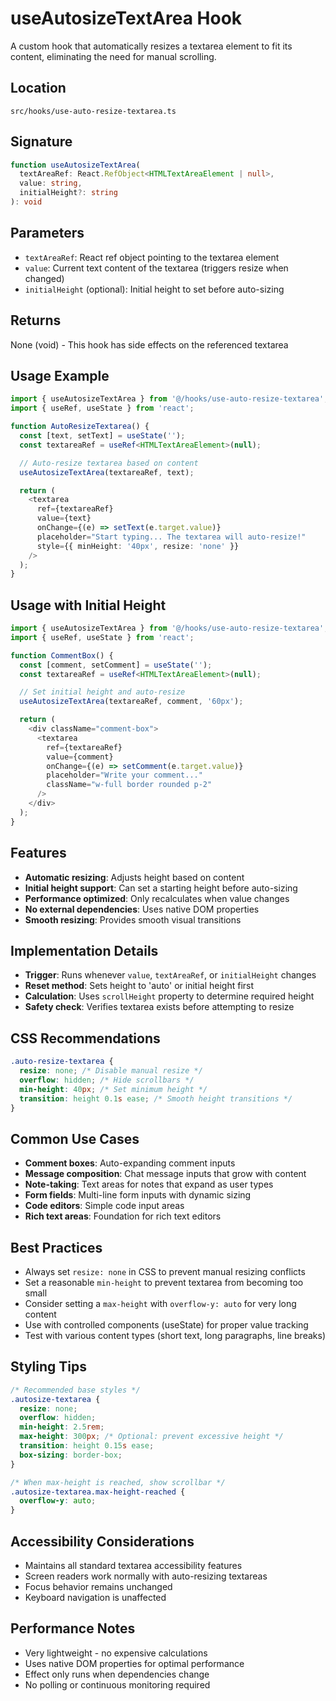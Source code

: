 # useAutosizeTextArea Hook

A custom hook that automatically resizes a textarea element to fit its content, eliminating the need for manual scrolling.

## Location
`src/hooks/use-auto-resize-textarea.ts`

## Signature
```typescript
function useAutosizeTextArea(
  textAreaRef: React.RefObject<HTMLTextAreaElement | null>,
  value: string,
  initialHeight?: string
): void
```

## Parameters
- `textAreaRef`: React ref object pointing to the textarea element
- `value`: Current text content of the textarea (triggers resize when changed)
- `initialHeight` (optional): Initial height to set before auto-sizing

## Returns
None (void) - This hook has side effects on the referenced textarea

## Usage Example

```typescript
import { useAutosizeTextArea } from '@/hooks/use-auto-resize-textarea';
import { useRef, useState } from 'react';

function AutoResizeTextarea() {
  const [text, setText] = useState('');
  const textareaRef = useRef<HTMLTextAreaElement>(null);

  // Auto-resize textarea based on content
  useAutosizeTextArea(textareaRef, text);

  return (
    <textarea
      ref={textareaRef}
      value={text}
      onChange={(e) => setText(e.target.value)}
      placeholder="Start typing... The textarea will auto-resize!"
      style={{ minHeight: '40px', resize: 'none' }}
    />
  );
}
```

## Usage with Initial Height

```typescript
import { useAutosizeTextArea } from '@/hooks/use-auto-resize-textarea';
import { useRef, useState } from 'react';

function CommentBox() {
  const [comment, setComment] = useState('');
  const textareaRef = useRef<HTMLTextAreaElement>(null);

  // Set initial height and auto-resize
  useAutosizeTextArea(textareaRef, comment, '60px');

  return (
    <div className="comment-box">
      <textarea
        ref={textareaRef}
        value={comment}
        onChange={(e) => setComment(e.target.value)}
        placeholder="Write your comment..."
        className="w-full border rounded p-2"
      />
    </div>
  );
}
```

## Features
- **Automatic resizing**: Adjusts height based on content
- **Initial height support**: Can set a starting height before auto-sizing
- **Performance optimized**: Only recalculates when value changes
- **No external dependencies**: Uses native DOM properties
- **Smooth resizing**: Provides smooth visual transitions

## Implementation Details
- **Trigger**: Runs whenever `value`, `textAreaRef`, or `initialHeight` changes
- **Reset method**: Sets height to 'auto' or initial height first
- **Calculation**: Uses `scrollHeight` property to determine required height
- **Safety check**: Verifies textarea exists before attempting to resize

## CSS Recommendations

```css
.auto-resize-textarea {
  resize: none; /* Disable manual resize */
  overflow: hidden; /* Hide scrollbars */
  min-height: 40px; /* Set minimum height */
  transition: height 0.1s ease; /* Smooth height transitions */
}
```

## Common Use Cases
- **Comment boxes**: Auto-expanding comment inputs
- **Message composition**: Chat message inputs that grow with content
- **Note-taking**: Text areas for notes that expand as user types
- **Form fields**: Multi-line form inputs with dynamic sizing
- **Code editors**: Simple code input areas
- **Rich text areas**: Foundation for rich text editors

## Best Practices
- Always set `resize: none` in CSS to prevent manual resizing conflicts
- Set a reasonable `min-height` to prevent textarea from becoming too small
- Consider setting a `max-height` with `overflow-y: auto` for very long content
- Use with controlled components (useState) for proper value tracking
- Test with various content types (short text, long paragraphs, line breaks)

## Styling Tips
```css
/* Recommended base styles */
.autosize-textarea {
  resize: none;
  overflow: hidden;
  min-height: 2.5rem;
  max-height: 300px; /* Optional: prevent excessive height */
  transition: height 0.15s ease;
  box-sizing: border-box;
}

/* When max-height is reached, show scrollbar */
.autosize-textarea.max-height-reached {
  overflow-y: auto;
}
```

## Accessibility Considerations
- Maintains all standard textarea accessibility features
- Screen readers work normally with auto-resizing textareas
- Focus behavior remains unchanged
- Keyboard navigation is unaffected

## Performance Notes
- Very lightweight - no expensive calculations
- Uses native DOM properties for optimal performance
- Effect only runs when dependencies change
- No polling or continuous monitoring required